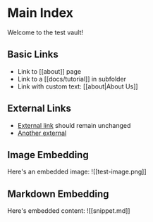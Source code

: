 # Main Index

Welcome to the test vault!

## Basic Links
- Link to [[about]] page
- Link to a [[docs/tutorial]] in subfolder
- Link with custom text: [[about|About Us]]

## External Links
- [External link](https://example.com) should remain unchanged
- [Another external](https://github.com/user/repo)

## Image Embedding
Here's an embedded image:
![[test-image.png]]

## Markdown Embedding
Here's embedded content:
![[snippet.md]] 